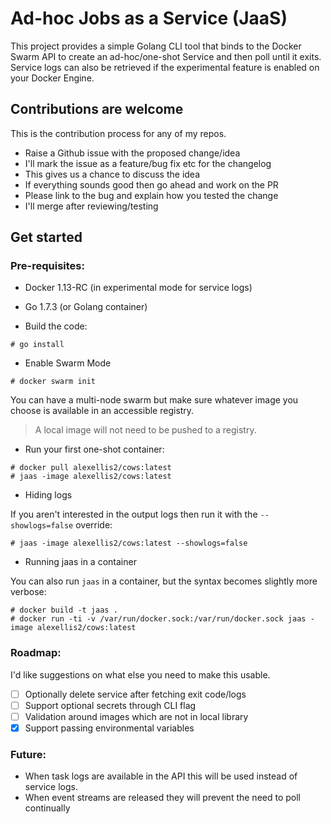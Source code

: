 # Ad-hoc Jobs as a Service (JaaS)

This project provides a simple Golang CLI tool that binds to the Docker Swarm API to create an ad-hoc/one-shot Service and then poll until it exits. Service logs can also be retrieved if the experimental feature is enabled on your Docker Engine.

## Contributions are welcome

This is the contribution process for any of my repos.

* Raise a Github issue with the proposed change/idea
* I'll mark the issue as a feature/bug fix etc for the changelog
* This gives us a chance to discuss the idea
* If everything sounds good then go ahead and work on the PR
 * Please link to the bug and explain how you tested the change
* I'll merge after reviewing/testing

## Get started

### Pre-requisites:

* Docker 1.13-RC (in experimental mode for service logs)
* Go 1.7.3 (or Golang container)

* Build the code:

```
# go install
```

* Enable Swarm Mode

```
# docker swarm init
```

You can have a multi-node swarm but make sure whatever image you choose is available in an accessible registry.

> A local image will not need to be pushed to a registry.

* Run your first one-shot container:

```
# docker pull alexellis2/cows:latest
# jaas -image alexellis2/cows:latest
```

* Hiding logs

If you aren't interested in the output logs then run it with the `--showlogs=false` override:

```
# jaas -image alexellis2/cows:latest --showlogs=false
```

* Running jaas in a container

You can also run `jaas` in a container, but the syntax becomes slightly more verbose:

```
# docker build -t jaas .
# docker run -ti -v /var/run/docker.sock:/var/run/docker.sock jaas -image alexellis2/cows:latest
```

### Roadmap:

I'd like suggestions on what else you need to make this usable.

* [ ] Optionally delete service after fetching exit code/logs
* [ ] Support optional secrets through CLI flag
* [ ] Validation around images which are not in local library
* [x] Support passing environmental variables

### Future:

* When task logs are available in the API this will be used instead of service logs.
* When event streams are released they will prevent the need to poll continually
